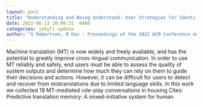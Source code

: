```yaml
--- 
layout: post 
title: "Understanding and Being Understood: User Strategies for Identifying and Recovering From Mistranslations in Machine Translation-Mediated Chat" 
date: 2022-06-23 20:09:31 -0400 
categories: jekyll update 
author: "S Robertson, M Daz - Proceedings of the 2022 ACM Conference on Fairness , 2022" 
--- 
```

Machine translation (MT) is now widely and freely available, and has the potential to greatly improve cross-lingual communication. In order to use MT reliably and safely, end users must be able to assess the quality of system outputs and determine how much they can rely on them to guide their decisions and actions. However, it can be difficult for users to detect and recover from mistranslations due to limited language skills. In this work we collected 19 MT-mediated role-play conversations in housing Cites: Predictive translation memory: A mixed-initiative system for human